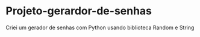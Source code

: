 # Projeto-gerardor-de-senhas
Criei um gerador de senhas com Python usando biblioteca Random e String
